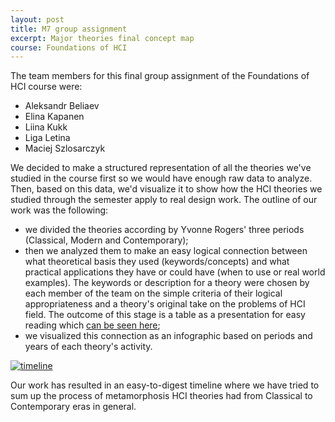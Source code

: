 ```yaml
---
layout: post
title: M7 group assignment
excerpt: Major theories final concept map
course: Foundations of HCI
---
```


The team members for this final group assignment of the Foundations of HCI course were:

- Aleksandr Beliaev
- Elina Kapanen
- Liina Kukk
- Liga Letina
- Maciej Szlosarczyk

We decided to make a structured representation of all the theories we've studied in the course first so we would have enough raw data to analyze.  Then, based on this data, we'd visualize it to show how the HCI theories we studied through the semester apply to real design work. The outline of our work was the following: 

- we divided the theories according by Yvonne Rogers' three periods (Classical, Modern and Contemporary); 
- then we analyzed them to make an easy logical connection between what theoretical basis they used (keywords/concepts) and what practical applications they have or could have (when to use or real world examples). The keywords or description for a theory were chosen by each member of the team on the simple criteria of their logical appropriateness and a theory's original take on the problems of HCI field. The outcome of this stage is a table as a presentation for easy reading which [can be seen here](https://docs.google.com/presentation/d/1JLQBF59VwCzaBiHkx19_MZt4LUX74vQsFfA0SvlNAhk/edit?usp=sharing);
- we visualized this connection as an infographic based on periods and years of each theory's activity.

[![timeline](https://www.dropbox.com/s/dzawcd7pqzrxleq/m7-timeline.png?raw=1)](https://www.dropbox.com/s/dzawcd7pqzrxleq/m7-timeline.png?raw=1)

Our work has resulted in an easy-to-digest timeline where we have tried to sum up the process of metamorphosis HCI theories had from Classical to Contemporary eras in general. 
